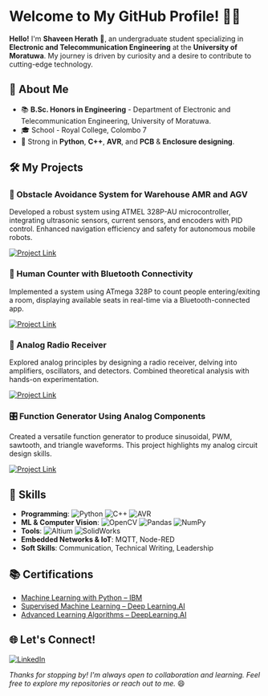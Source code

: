 # Welcome to My GitHub Profile! 👨‍💻

**Hello!** I'm **Shaveen Herath** 👋, an undergraduate student specializing in **Electronic and Telecommunication Engineering** at the **University of Moratuwa**. My journey is driven by curiosity and a desire to contribute to cutting-edge technology.



## 🌟 About Me

- 📚 **B.Sc. Honors in Engineering** - Department of Electronic and Telecommunication Engineering, University of Moratuwa.
- 🎓 School - Royal College, Colombo 7 
- 🔧 Strong in **Python**, **C++**, **AVR**, and **PCB** & **Enclosure designing**.

## 🛠 My Projects

### 🚧 Obstacle Avoidance System for Warehouse AMR and AGV
Developed a robust system using ATMEL 328P-AU microcontroller, integrating ultrasonic sensors, current sensors, and encoders with PID control. Enhanced navigation efficiency and safety for autonomous mobile robots.

[![Project Link](https://github.com/shaveenherath/Obstacle-Avoidance-System-for-industrial-applications-AMR-AGV)](https://github.com/shaveenherath/Obstacle-Avoidance-System-for-industrial-applications-AMR-AGV)

### 👤 Human Counter with Bluetooth Connectivity
Implemented a system using ATmega 328P to count people entering/exiting a room, displaying available seats in real-time via a Bluetooth-connected app.

[![Project Link](https://img.shields.io/badge/Repo-Visit%20Project-brightgreen)](https://github.com/shaveenherath/Human-Counter-)

### 📡 Analog Radio Receiver
Explored analog principles by designing a radio receiver, delving into amplifiers, oscillators, and detectors. Combined theoretical analysis with hands-on experimentation.

[![Project Link](https://img.shields.io/badge/Repo-Visit%20Project-brightgreen)](https://github.com/shaveenherath/Analog_Radio)

### 🎛 Function Generator Using Analog Components
Created a versatile function generator to produce sinusoidal, PWM, sawtooth, and triangle waveforms. This project highlights my analog circuit design skills.

[![Project Link](https://img.shields.io/badge/Repo-Visit%20Project-brightgreen)](https://github.com/OhmFusion/Analog-Function-Generator)

## 🧠 Skills

- **Programming**: ![Python](https://img.shields.io/badge/-Python-3776AB?logo=python&logoColor=white) ![C++](https://img.shields.io/badge/-C++-00599C?logo=cplusplus&logoColor=white) ![AVR](https://img.shields.io/badge/-AVR-FF5733)
- **ML & Computer Vision**: ![OpenCV](https://img.shields.io/badge/-OpenCV-5C3EE8?logo=opencv&logoColor=white) ![Pandas](https://img.shields.io/badge/-Pandas-150458?logo=pandas&logoColor=white) ![NumPy](https://img.shields.io/badge/-NumPy-013243?logo=numpy&logoColor=white)
- **Tools**: ![Altium](https://img.shields.io/badge/-Altium-0077C0) ![SolidWorks](https://img.shields.io/badge/-SolidWorks-FF3C00)
- **Embedded Networks & IoT**: MQTT, Node-RED
- **Soft Skills**: Communication, Technical Writing, Leadership


## 📚 Certifications

- [Machine Learning with Python – IBM](https://coursera.org/share/756dd802ec300fc1cf1bdca014108d56)
- [Supervised Machine Learning – Deep Learning.AI](https://coursera.org/share/7e17501ee455843197f62fd33591008f)
- [Advanced Learning Algorithms – DeepLearning.AI](https://coursera.org/share/ec35fe67e3c5b2dcb9e92e4d2c0bb4fc)

## 🌐 Let's Connect!

[![LinkedIn](https://img.shields.io/badge/-LinkedIn-0077B5?logo=linkedin&logoColor=white)](https://www.linkedin.com/in/shaveen-herath-45340824b/)


_Thanks for stopping by! I'm always open to collaboration and learning. Feel free to explore my repositories or reach out to me._ 😄
